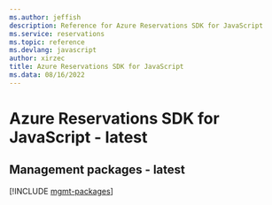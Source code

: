 ```yaml
---
ms.author: jeffish
description: Reference for Azure Reservations SDK for JavaScript
ms.service: reservations
ms.topic: reference
ms.devlang: javascript
author: xirzec
title: Azure Reservations SDK for JavaScript
ms.data: 08/16/2022
---
```

# Azure Reservations SDK for JavaScript - latest

## Management packages - latest
[!INCLUDE [mgmt-packages](reservations-mgmt-index.md)]